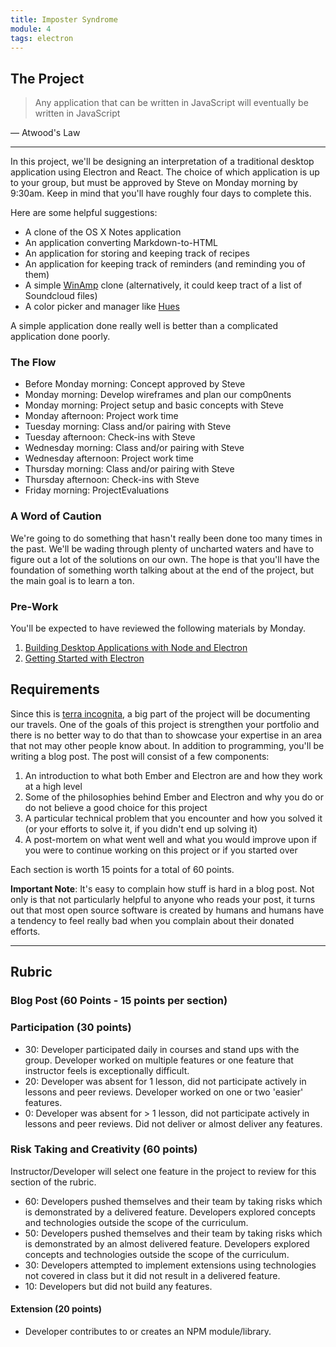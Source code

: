 ```yaml
---
title: Imposter Syndrome
module: 4
tags: electron
---
```


## The Project

> Any application that can be written in JavaScript will eventually be written in JavaScript

— Atwood's Law

---

In this project, we'll be designing an interpretation of a traditional desktop application using Electron and React. The choice of which application is up to your group, but must be approved by Steve on Monday morning by 9:30am. Keep in mind that you'll have roughly four days to complete this.

Here are some helpful suggestions:

- A clone of the OS X Notes application
- An application converting Markdown-to-HTML
- An application for storing and keeping track of recipes
- An application for keeping track of reminders (and reminding you of them)
- A simple [WinAmp][wa] clone (alternatively, it could keep tract of a list of Soundcloud files)
- A color picker and manager like [Hues](http://giantcomet.com/hues/)

[wa]: https://en.wikipedia.org/wiki/Winamp

A simple application done really well is better than a complicated application done poorly.

### The Flow

- Before Monday morning: Concept approved by Steve
- Monday morning: Develop wireframes and plan our comp0nents
- Monday morning: Project setup and basic concepts with Steve
- Monday afternoon: Project work time
- Tuesday morning: Class and/or pairing with Steve
- Tuesday afternoon: Check-ins with Steve
- Wednesday morning: Class and/or pairing with Steve
- Wednesday afternoon: Project work time
- Thursday morning: Class and/or pairing with Steve
- Thursday afternoon: Check-ins with Steve
- Friday morning: ProjectEvaluations

### A Word of Caution

We're going to do something that hasn't really been done too many times in the past. We'll be wading through plenty of uncharted waters and have to figure out a lot of the solutions on our own. The hope is that you'll have the foundation of something worth talking about at the end of the project, but the main goal is to learn a ton.

### Pre-Work

You'll be expected to have reviewed the following materials by Monday.

1. [Building Desktop Applications with Node and Electron](https://www.youtube.com/watch?v=rbSvc8_BHaw)
1. [Getting Started with Electron](https://vimeo.com/155240396)

## Requirements

Since this is [terra incognita][], a big part of the project will be documenting our travels. One of the goals of this project is strengthen your portfolio and there is no better way to do that than to showcase your expertise in an area that not may other people know about. In addition to programming, you'll be writing a blog post. The post will consist of a few components:

1. An introduction to what both Ember and Electron are and how they work at a high level
1. Some of the philosophies behind Ember and Electron and why you do or do not believe a good choice for this project
1. A particular technical problem that you encounter and how you solved it (or your efforts to solve it, if you didn't end up solving it)
1. A post-mortem on what went well and what you would improve upon if you were to continue working on this project or if you started over

Each section is worth 15 points for a total of 60 points.

**Important Note**: It's easy to complain how stuff is hard in a blog post. Not only is that not particularly helpful to anyone who reads your post, it turns out that most open source software is created by humans and humans have a tendency to feel really bad when you complain about their donated efforts.

[terra incognita]: http://www.merriam-webster.com/dictionary/terra%20incognita

---------

## Rubric

### Blog Post (60 Points - 15 points per section)

### Participation (30 points)

- 30: Developer participated daily in courses and stand ups with the group. Developer worked on multiple features or one feature that instructor feels is exceptionally difficult.
- 20: Developer was absent for 1 lesson, did not participate actively in lessons and peer reviews. Developer worked on one or two 'easier' features.
- 0: Developer was absent for > 1 lesson, did not participate actively in lessons and peer reviews. Did not deliver or almost deliver any features.

### Risk Taking and Creativity (60 points)

Instructor/Developer will select one feature in the project to review for this section of the rubric.

- 60: Developers pushed themselves and their team by taking risks which is demonstrated by a delivered feature. Developers explored concepts and technologies outside the scope of the curriculum.
- 50: Developers pushed themselves and their team by taking risks which is demonstrated by an almost delivered feature. Developers explored concepts and technologies outside the scope of the curriculum.
- 30: Developers attempted to implement extensions using technologies not covered in class but it did not result in a delivered feature.
- 10: Developers but did not build any features.

#### Extension (20 points)

- Developer contributes to or creates an NPM module/library.
